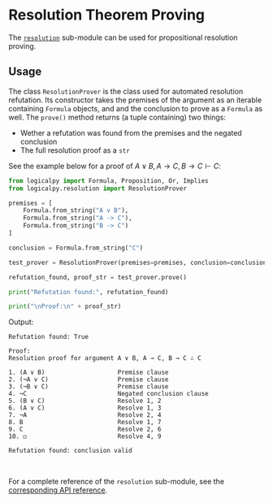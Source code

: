 # Resolution Theorem Proving

The [`resolution`](../api-reference/logicalpy/normal_forms.md) sub-module can be used for propositional
resolution proving.

## Usage

The class `ResolutionProver` is the class used for automated resolution refutation.
Its constructor takes the premises of the argument as an iterable containing `Formula` objects, and
and the conclusion to prove as a `Formula` as well.
The `prove()` method returns (a tuple containing) two things:
 - Wether a refutation was found from the premises and the negated conclusion
 - The full resolution proof as a `str`

See the example below for a proof of $A \lor B, A \to C, B \to C \vdash C$:

```python
from logicalpy import Formula, Proposition, Or, Implies
from logicalpy.resolution import ResolutionProver

premises = [
    Formula.from_string("A v B"),
    Formula.from_string("A -> C"),
    Formula.from_string("B -> C")
]

conclusion = Formula.from_string("C")

test_prover = ResolutionProver(premises=premises, conclusion=conclusion)

refutation_found, proof_str = test_prover.prove()

print("Refutation found:", refutation_found)

print("\nProof:\n" + proof_str)
```

Output:

```
Refutation found: True

Proof:
Resolution proof for argument A ∨ B, A → C, B → C ∴ C

1. (A ∨ B)                    Premise clause
2. (¬A ∨ C)                   Premise clause
3. (¬B ∨ C)                   Premise clause
4. ¬C                         Negated conclusion clause
5. (B ∨ C)                    Resolve 1, 2
6. (A ∨ C)                    Resolve 1, 3
7. ¬A                         Resolve 2, 4
8. B                          Resolve 1, 7
9. C                          Resolve 2, 6
10. ◻                         Resolve 4, 9

Refutation found: conclusion valid
```

<br>

For a complete reference of the `resolution` sub-module, see the [corresponding API reference](../api-reference/logicalpy/resolution.md).